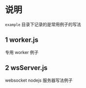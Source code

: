 # 说明

`example` 目录下记录的是常用例子的写法

## 1 worker.js

专用 worker 例子

## 2 wsServer.js

websocket nodejs 服务器写法例子
